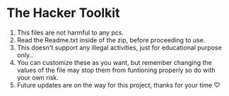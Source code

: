 # The Hacker Toolkit

1. This files are not harmful to any pcs.
2. Read the Readme.txt inside of the zip, before proceeding to use.
3. This doesn't support any illegal activities, just for educational purpose only..
4. You can customize these as you want, but remember changing the values of the file may stop them from funtioning properly so do with your own risk.
5. Future updates are on the way for this project, thanks for your time ♡

